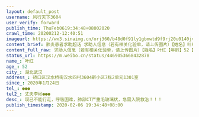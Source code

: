 ```yaml
---
layout: default_post
username: 风行天下3604
user_verify: forward
publish_time: ThuFeb0619:34:48+08002020
crawl_time: 20200212-12:40:51
imageurl: https://wx3.sinaimg.cn/orj360/b48d0f91ly1gbmwtd9f9rj20u0140jvo.jpg,https://wx3.sinaimg.cn/orj360/b48d0f91ly1gbmwtdgtoyj20u0140n0q.jpg
content_brief: 肺炎患者求助超话 求助人信息（若有相关化验单，请上传图片）【姓名】叶红【年龄】52【所在城市】湖北武汉【所在小区、社区】硚口区汉水桥街汉水四村3604新小区7栋2单元1301室【患病时间】2020年1月24日【联系方式】●●●【其他紧急联系人】丈夫  李彬 ●●●【病情描述】 现已 ...全文
content_full_raw: 求助人信息（若有相关化验单，请上传图片）【姓名】叶红【年龄】52【所在城市】湖北武汉【所在小区、社区】硚口区汉水桥街汉水四村3604新小区7栋2单元1301室【患病时间】2020年1月24日【联系方式】●●●【其他紧急联系人】丈夫李彬●●●【病情描述】现已不能行走，呼吸困难，肺部CT严重毛玻璃状，急需入院救治！！！
status_url: https://m.weibo.cn/status/4469053668432878
name_: 叶红
age_: 52
city_: 湖北武汉
address_: 硚口区汉水桥街汉水四村3604新小区7栋2单元1301室
since_: 2020年1月24日
tel_: ●●●
tel2_: 丈夫李彬●●●
desc_: 现已不能行走，呼吸困难，肺部CT严重毛玻璃状，急需入院救治！！！
publish_timestamp: 2020-02-06 19:34:48+08:00
---
```

